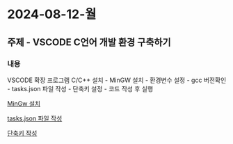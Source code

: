 # 2024-08-12-월

## 주제 - VSCODE C언어 개발 환경 구축하기

### 내용

VSCODE 확장 프로그램 C/C++ 설치 - MinGW 설치 - 환경변수 설정 - gcc 버전확인 - tasks.json 파일 작성 - 단축키 설정 - 코드 작성 후 실행

<a href="https://sourceforge.net/projects/mingw/">MinGw 설치</a>

<a href="./tasks.txt">tasks.json 파일 작성</a>

<a href="./key.txt">단축키 작성</a>
